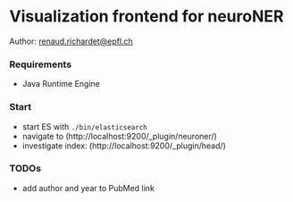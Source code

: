 Visualization frontend for neuroNER
========

Author: renaud.richardet@epfl.ch



### Requirements

* Java Runtime Engine


### Start

* start ES with `./bin/elasticsearch`
* navigate to (http://localhost:9200/_plugin/neuroner/)
* investigate index: (http://localhost:9200/_plugin/head/)
    
    
### TODOs

* add author and year to PubMed link
